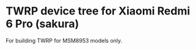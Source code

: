 TWRP device tree for Xiaomi Redmi 6 Pro (sakura)
========================================================

For building TWRP for MSM8953 models only.
